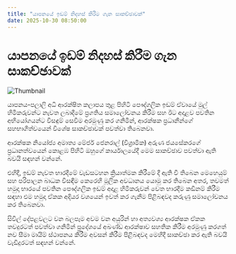 ```yaml
---
title: "යාපනයේ ඉඩම් නිදහස් කිරීම ගැන සාකච්ඡාවක්"
date: 2025-10-30 08:50:00
---
```


# යාපනයේ ඉඩම් නිදහස් කිරීම ගැන සාකච්ඡාවක්

![Thumbnail](https://helakuru.sgp1.cdn.digitaloceanspaces.com/esana/images/lib/North%20Land-archived.jpg)

යාපනය-පලාලි අධි ආරක්ෂිත කලාපය තුළ පිහිටි පෞද්ගලික ඉඩම් ඒවායේ මුල් හිමිකරුවන්ට නැවත ලබාදීමේ ප්‍රගතිය සමාලෝචනය කිරීම සහ ඊට අදාළව පවතින අභියෝගයන්ට විසඳුම් සෙවීම අරමුණු කර ගනිමින්, ආරක්ෂක ප්‍රධානීන්ගේ සහභාගිත්වයෙන් විශේෂ සාකච්ඡාවක් පවත්වා තිබෙනවා.

ආරක්ෂක නියෝජ්‍ය අමාත්‍ය මේජර් ජෙනරාල් (විශ්‍රාමික) අරුණ ජයසේකරගේ ප්‍රධානත්වයෙන් කොළඹ පිහිටි ඔහුගේ කාර්යාලයේදී මෙම සාකච්ඡාව පවත්වා ඇති බවයි සඳහන් වන්නේ.

එහිදී, ඉඩම් නැවත භාරදීමේ වැඩසටහන ක්‍රියාත්මක කිරීමේ දී ඇති වී තිබෙන මෙහෙයුම් සහ පරිපාලන බාධක විසඳීම කෙරෙහි මූලික අවධානය යොමු කර තිබෙන අතර, තවමත් හමුදා භාරයේ පවතින පෞද්ගලික ඉඩම් අදාළ හිමිකරුවන් වෙත භාරදීම කඩිනම් කිරීම සඳහා එම හමුදා ඒකක අදියර වශයෙන් ඉවත් කර ගැනීම පිළිබඳවද කරුණු සමාලෝචනය කර තිබෙනවා.

සිවිල් දේපළවලට වන බලපෑම අවම වන අයුරින් හා අත්‍යවශ්‍ය ආරක්ෂක ඒකක තවදුරටත් පවත්වා ගනිමින් ප්‍රදේශයේ අඛණ්ඩ ආරක්ෂාව සහතික කිරීම අරමුණු කරගත් නව සීමා මායිම් ස්ථාපනය කිරීම අවසන් කිරීම පිළිබඳවද මෙහිදී සාකච්ඡා කර ඇති බවයි වැඩිදුරටත් සඳහන් වන්නේ.

